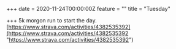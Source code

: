 +++
date = 2020-11-24T00:00:00Z
feature = ""
title = "Tuesday"

+++
5k morgon run to start the day. [https://www.strava.com/activities/4382535392](https://www.strava.com/activities/4382535392 "https://www.strava.com/activities/4382535392")